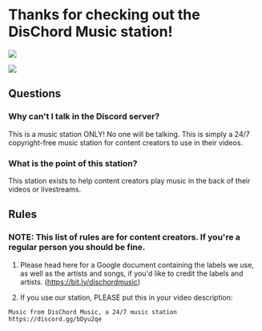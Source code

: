 # Thanks for checking out the DisChord Music station!
![](https://avatars0.githubusercontent.com/u/37293836?s=200&v=4&raw=true)

[![](https://discordapp.com/api/guilds/422458952421474306/widget.png?style=banner3&raw=true)](https://discord.gg/bDyu2qe)
## Questions

### Why can't I talk in the Discord server?
This is a music station ONLY! No one will be talking. This is simply a 24/7 copyright-free music station for content creators to use in their videos.

### What is the point of this station?
This station exists to help content creators play music in the back of their videos or livestreams.

## Rules
### NOTE: This list of rules are for content creators. If you're a regular person you should be fine.

1) Please head here for a Google document containing the labels we use, as well as the artists and songs, if you'd like to credit the labels and artists. (https://bit.ly/dischordmusic)

2) If you use our station, PLEASE put this in your video description:
```
Music from DisChord Music, a 24/7 music station
https://discord.gg/bDyu2qe
``` 
